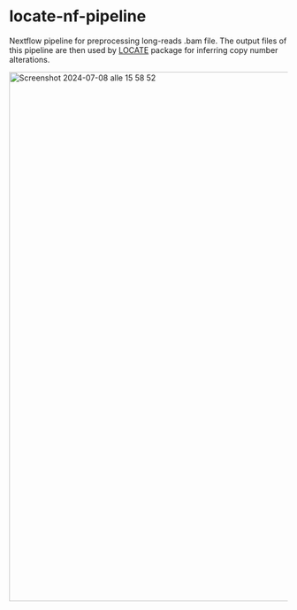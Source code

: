 # locate-nf-pipeline
Nextflow pipeline for preprocessing long-reads .bam file.
The output files of this pipeline are then used by [LOCATE](https://github.com/valerianilucrezia/locate) package for inferring copy number alterations.



<img width="958" alt="Screenshot 2024-07-08 alle 15 58 52" src="https://github.com/valerianilucrezia/LR_Pipeline_DNA/assets/72545549/04d31099-6b46-4df9-b404-ff0bb555ec14">
